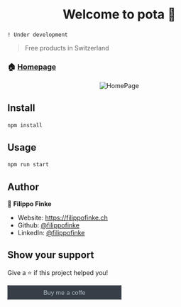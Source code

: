 <h1 align="center">Welcome to pota 👋</h1>

```! Under development```

> Free products in Switzerland

### 🏠 [Homepage](https://pota.filippofinke.ch)

<p align="center">
  <img src="demo/home.jpeg" alt="HomePage" width="400px" align="center">
</p>

## Install

```sh
npm install
```

## Usage

```sh
npm run start
```

## Author

👤 **Filippo Finke**

- Website: https://filippofinke.ch
- Github: [@filippofinke](https://github.com/filippofinke)
- LinkedIn: [@filippofinke](https://linkedin.com/in/filippofinke)

## Show your support

Give a ⭐️ if this project helped you!

<a href="https://www.buymeacoffee.com/filippofinke">
  <img src="https://github.com/filippofinke/filippofinke/raw/main/images/buymeacoffe.png" alt="Buy Me A McFlurry">
</a>

